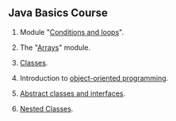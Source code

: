 ## Java Basics Course
1. Module "[Conditions and loops](https://github.com/pp8a/Java_Basics_ENG/tree/main/Conditions_and_Loops)".

2. The "[Arrays](https://github.com/pp8a/Java_Basics_ENG/tree/main/Arrays)" module.

3. [Classes](https://github.com/pp8a/Java_Basics_ENG/tree/main/Classes).

4. Introduction to [object-oriented programming](https://github.com/pp8a/Java_Basics_ENG/tree/main/OOP).

5. [Abstract classes and interfaces](https://github.com/pp8a/Java_Basics_ENG/tree/main/Abstract_classes_and_interfaces).

6. [Nested Classes](https://github.com/pp8a/Java_Basics_ENG/tree/main/Nested_Classes).
